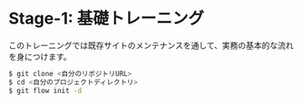 # Stage-1: 基礎トレーニング

このトレーニングでは既存サイトのメンテナンスを通して、実務の基本的な流れを身につけます。



```bash
$ git clone <自分のリポジトリURL>
$ cd <自分のプロジェクトディレクトリ>
$ git flow init -d
```



